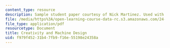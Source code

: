 ```yaml
---
content_type: resource
description: Sample student paper courtesy of Nick Martinez. Used with permission.
file: /media/https%3A/open-learning-course-data-rc.s3.amazonaws.com/24-262-feeling-and-imagination-in-art-science-and-technology-spring-2004/f979f45231b47fb9f16e55198e24358a_creativity_mach.pdf
file_type: application/pdf
resourcetype: Document
title: Creativity and Machine Design
uid: f979f452-31b4-7fb9-f16e-55198e24358a
---
```

